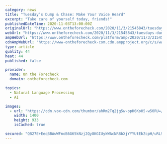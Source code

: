 ```yaml
---
category: news
title: "Tuesday’s Dump & Chase: Make Your Voice Heard"
excerpt: "Take care of yourself today, friends!"
publishedDateTime: 2020-11-03T13:00:00Z
originalUrl: "https://www.ontheforecheck.com/2020/11/3/21545843/tuesdays-dump-chase-make-your-voice-heard-nashville-predators-news"
webUrl: "https://www.ontheforecheck.com/2020/11/3/21545843/tuesdays-dump-chase-make-your-voice-heard-nashville-predators-news"
ampWebUrl: "https://www.ontheforecheck.com/platform/amp/2020/11/3/21545843/tuesdays-dump-chase-make-your-voice-heard-nashville-predators-news"
cdnAmpWebUrl: "https://www-ontheforecheck-com.cdn.ampproject.org/c/s/www.ontheforecheck.com/platform/amp/2020/11/3/21545843/tuesdays-dump-chase-make-your-voice-heard-nashville-predators-news"
type: article
quality: 44
heat: 44
published: false

provider:
  name: On the Forecheck
  domain: ontheforecheck.com

topics:
  - Natural Language Processing
  - AI

images:
  - url: "https://cdn.vox-cdn.com/thumbor/ahRm2Tq2jg5w-opH6KoH5-w50RU=/0x0:3500x2333/1400x933/filters:focal(1681x524:2241x1084):no_upscale()/cdn.vox-cdn.com/uploads/chorus_image/image/67730421/1228550088.0.jpg"
    width: 1400
    height: 933
    isCached: true

secured: "QB27E+EeqBBAwWFnoB6G65kNzj2Qy8KGIUykWAcNR8bXjYYYUtEbZcpH/uRLSp4l4Z/j8y3QSTft2hrqZz2kM6KjU+DoB2BFLfQ22yyeRW/wcMIceL6MBq0hIWP2fTl7FjpB8s1JNPlEVImgAOv3IcmJXf+9zGgEcehp16FTd1qGbrJ18a5OOqmjcQdhn7ZIGzkw6vPU5LrZkIWaGfSdmAay5YPHs1cyaqv/xwiNKiY26InsV014LXvUWzti/iL9Y0yfwN188ia99Yt9U8WPO8ORHQth7LSNFIYNthH5sb8of0+exTJw7uhMBRd/9GmTC80gtX8MpZ8q9tJM0aCB0OuP7yOD0Sr1pFvZFkeoQTY=;Va0OnIexg596qmUIxUHjTA=="
---
```


